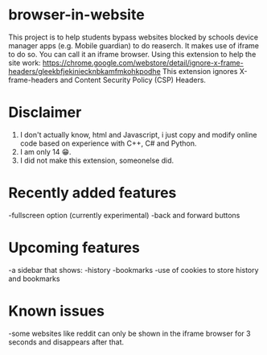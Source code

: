 # browser-in-website
This project is to help students bypass websites blocked by schools device manager apps (e.g. Mobile guardian) to do reaserch.
It makes use of iframe to do so. You can call it an iframe browser.
Using this extension to help the site work: https://chrome.google.com/webstore/detail/ignore-x-frame-headers/gleekbfjekiniecknbkamfmkohkpodhe
This extension ignores X-frame-headers and Content Security Policy (CSP) Headers.
# Disclaimer
1. I don't actually know, html and Javascript, i just copy and modify online code based on experience with C++, C# and Python.
2. I am only 14 😁.
3. I did not make this extension, someonelse did.
# Recently added features
-fullscreen option (currently experimental)
-back and forward buttons
# Upcoming features
-a sidebar that shows:
  -history
  -bookmarks
 -use of cookies to store history and bookmarks
# Known issues
-some websites like reddit can only be shown in the iframe browser for 3 seconds and disappears after that.
